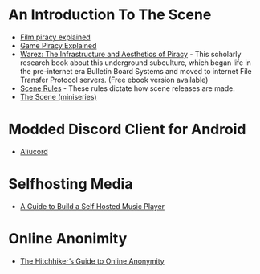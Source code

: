 # An Introduction To The Scene
- [Film piracy explained](https://youtu.be/_wQcQgEMYuI)
- [Game Piracy Explained](https://www.youtube.com/watch?v=8uUJFvSkTfI)
- [Warez: The Infrastructure and Aesthetics of Piracy](https://punctumbooks.com/titles/warez-the-infrastructure-and-aesthetics-of-piracy/) - This scholarly research book about this underground subculture, which began life in the pre-internet era Bulletin Board Systems and moved to internet File Transfer Protocol servers. (Free ebook version available)
- [Scene Rules](https://scenerules.org/) - These rules dictate how scene releases are made.
- [The Scene (miniseries)](https://youtube.com/playlist?list=PLC2FCB2871C396459)

# Modded Discord Client for Android
- [Aliucord](https://graph.org/The-Ultimate-Guide-To-Using-Modded-Discord-on-Android---Aliucord-09-15)

# Selfhosting Media
- [A Guide to Build a Self Hosted Music Player](https://ozzs.dev/introducing-monobox)

# Online Anonimity
- [The Hitchhiker’s Guide to Online Anonymity](https://anonymousplanet.org/)
